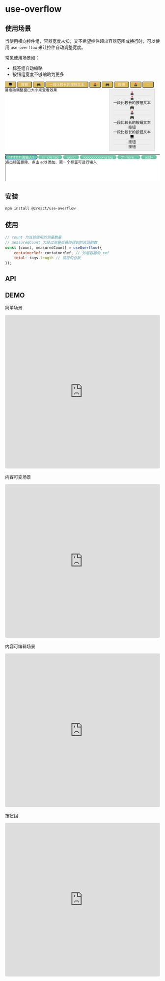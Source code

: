 # use-overflow

## 使用场景

当使用横向控件组，容器宽度未知，又不希望控件超出容器范围或换行时，可以使用 `use-overflow` 来让控件自动调整宽度。

常见使用场景如：

-   标签组自动缩略
-   按钮组宽度不够缩略为更多

![按钮组宽度不够缩略](images/button-demo.png)
![标签组自动缩略](images/tag-demo.png)

## 安装

```sh
npm install @zreact/use-overflow
```

## 使用

```jsx
// count 为当前使用的测量数量
// measuredCount 为经过测量后最终得到的合适的数
const [count, measuredCount] = useOverflow({
    containerRef: containerRef, // 外层容器的 ref
    total: tags.length // 项目的总数
});
```

## API

## DEMO

简单场景

<iframe src="https://codesandbox.io/embed/use-overflow-demo-3wf8c4?autoresize=1&fontsize=14&hidenavigation=1&theme=dark"
    style="width:100%; height:500px; border:0; border-radius: 4px; overflow:hidden;"
    title="use-overflow demo"
    allow="accelerometer; ambient-light-sensor; camera; encrypted-media; geolocation; gyroscope; hid; microphone; midi; payment; usb; vr; xr-spatial-tracking"
    sandbox="allow-forms allow-modals allow-popups allow-presentation allow-same-origin allow-scripts"
></iframe>

内容可变场景

<iframe src="https://codesandbox.io/embed/use-overflow-demo-editable-4eb7ky?autoresize=1&fontsize=14&hidenavigation=1&theme=dark"
    style="width:100%; height:500px; border:0; border-radius: 4px; overflow:hidden;"
    title="use-overflow demo editable"
    allow="accelerometer; ambient-light-sensor; camera; encrypted-media; geolocation; gyroscope; hid; microphone; midi; payment; usb; vr; xr-spatial-tracking"
    sandbox="allow-forms allow-modals allow-popups allow-presentation allow-same-origin allow-scripts"
></iframe>

内容可编辑场景

<iframe src="https://codesandbox.io/embed/use-overflow-demo-inputable-pzsde4?autoresize=1&fontsize=14&hidenavigation=1&theme=dark"
    style="width:100%; height:500px; border:0; border-radius: 4px; overflow:hidden;"
    title="use-overflow demo inputable"
    allow="accelerometer; ambient-light-sensor; camera; encrypted-media; geolocation; gyroscope; hid; microphone; midi; payment; usb; vr; xr-spatial-tracking"
    sandbox="allow-forms allow-modals allow-popups allow-presentation allow-same-origin allow-scripts"
></iframe>

按钮组

<iframe src="https://codesandbox.io/embed/use-overflow-button-demo-0eby5y?autoresize=1&fontsize=14&hidenavigation=1&theme=dark"
    style="width:100%; height:500px; border:0; border-radius: 4px; overflow:hidden;"
    title="use-overflow button demo"
    allow="accelerometer; ambient-light-sensor; camera; encrypted-media; geolocation; gyroscope; hid; microphone; midi; payment; usb; vr; xr-spatial-tracking"
    sandbox="allow-forms allow-modals allow-popups allow-presentation allow-same-origin allow-scripts"
></iframe>
